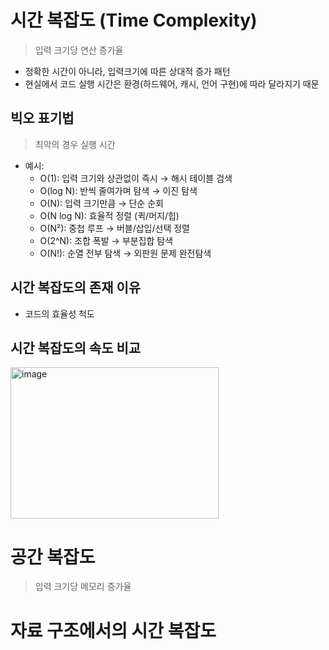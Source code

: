 # 시간 복잡도 (Time Complexity)
> 입력 크기당 연산 증가율
- 정확한 시간이 아니라, 입력크기에 따른 상대적 증가 패턴
- 현실에서 코드 실행 시간은 환경(하드웨어, 캐시, 언어 구현)에 따라 달라지기 때문
## 빅오 표기법
> 최악의 경우 실행 시간
- 예시:
  - O(1): 입력 크기와 상관없이 즉시 → 해시 테이블 검색
  - O(log N): 반씩 줄여가며 탐색 → 이진 탐색
  - O(N): 입력 크기만큼 → 단순 순회
  - O(N log N): 효율적 정렬 (퀵/머지/힙)
  - O(N²): 중첩 루프 → 버블/삽입/선택 정렬
  - O(2^N): 조합 폭발 → 부분집합 탐색
  - O(N!): 순열 전부 탐색 → 외판원 문제 완전탐색
## 시간 복잡도의 존재 이유
- 코드의 효율성 척도
## 시간 복잡도의 속도 비교
<img width="333" height="242" alt="image" src="https://github.com/user-attachments/assets/5b2a745e-7b70-4e5a-9cc0-4627364f2e0d" />

# 공간 복잡도
> 입력 크기당 메모리 증가율
# 자료 구조에서의 시간 복잡도
